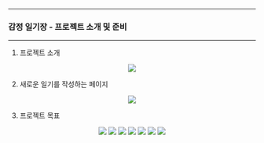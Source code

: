 -----
### 감정 일기장 - 프로젝트 소개 및 준비 
-----
1. 프로젝트 소개
<div align="center">
<img src="https://github.com/user-attachments/assets/b07a62f6-aecc-4f10-9eb1-408d58018bcd">
</div>

2. 새로운 일기를 작성하는 페이지
<div align="center">
<img src="https://github.com/user-attachments/assets/e9ad218a-aba3-486e-b366-c91c70b1649a">
</div>

3. 프로젝트 목표
<div align="center">
<img src="https://github.com/user-attachments/assets/0692199d-0298-4189-ae2e-a6b834040240">
<img src="https://github.com/user-attachments/assets/3a4a396e-75e7-46c5-b34c-50f62f191e13">
<img src="https://github.com/user-attachments/assets/668560ee-ee1e-496b-b8bb-23d5354bb1bc">
<img src="https://github.com/user-attachments/assets/99812342-260c-4d71-900d-3cc0bb93a66d">
<img src="https://github.com/user-attachments/assets/6b9b039f-6208-4351-9015-f72160da6ad4">
<img src="https://github.com/user-attachments/assets/10be79d4-77af-4503-bc3b-a2a02d8ff7d4">
<img src="https://github.com/user-attachments/assets/447c1dc2-df22-4c54-841c-2c8796670749">
</div>
